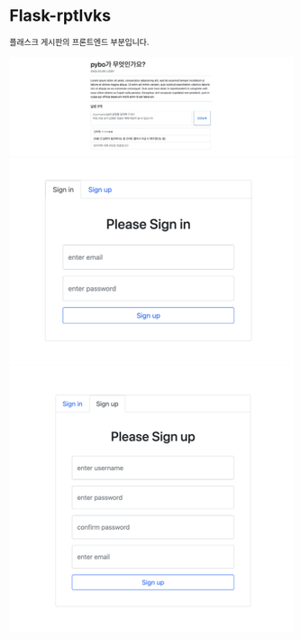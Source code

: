 # Flask-rptlvks
플래스크 게시판의 프론트엔드 부분입니다.<br><br>
<img src="https://raw.githubusercontent.com/seokwonmin-1124/Flask-rptlvks/master/img/Screenshot%202022-02-11%20at%2000.46.17.jpg"><br>
<img src="https://raw.githubusercontent.com/seokwonmin-1124/Flask-rptlvks/master/img/%E1%84%89%E1%85%B3%E1%84%8F%E1%85%B3%E1%84%85%E1%85%B5%E1%86%AB%E1%84%89%E1%85%A3%E1%86%BA%202022-02-11%20%E1%84%8B%E1%85%A9%E1%84%8C%E1%85%A5%E1%86%AB%2012.44.58.png">
<img src="https://raw.githubusercontent.com/seokwonmin-1124/Flask-rptlvks/master/img/%E1%84%89%E1%85%B3%E1%84%8F%E1%85%B3%E1%84%85%E1%85%B5%E1%86%AB%E1%84%89%E1%85%A3%E1%86%BA%202022-02-11%20%E1%84%8B%E1%85%A9%E1%84%8C%E1%85%A5%E1%86%AB%2012.45.22.png">
